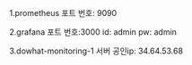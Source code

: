 1.prometheus
포트 번호: 9090

2.grafana
포트 번호:3000 
id: admin
pw: admin

3.dowhat-monitoring-1 서버 
공인ip: 34.64.53.68


